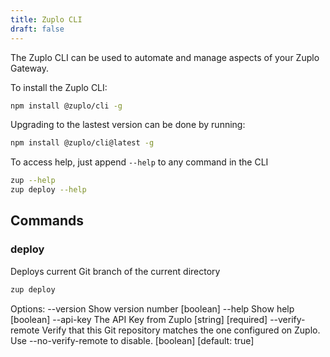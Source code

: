 ```yaml
---
title: Zuplo CLI
draft: false
---
```


The Zuplo CLI can be used to automate and manage aspects of your Zuplo Gateway.

To install the Zuplo CLI:

```bash
npm install @zuplo/cli -g
```

Upgrading to the lastest version can be done by running:

```bash
npm install @zuplo/cli@latest -g
```

To access help, just append `--help` to any command in the CLI

```bash
zup --help
zup deploy --help
```

## Commands

### deploy

Deploys current Git branch of the current directory

```bash
zup deploy
```

Options:
--version Show version number [boolean]
--help Show help [boolean]
--api-key The API Key from Zuplo [string] [required]
--verify-remote Verify that this Git repository matches the one configured on
Zuplo. Use --no-verify-remote to disable.
[boolean] [default: true]
